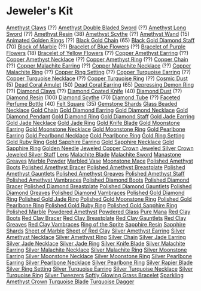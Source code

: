 <!-- TITLE: Jewelcrafting -->
<!-- SUBTITLE: Gems and jewels -->

# Jeweler's Kit

[Amethyst Claws](amethyst-claws) (??)
[Amethyst Double Bladed Sword](amethyst-double-bladed-sword) (??)
[Amethyst Long Sword](amethyst-long-sword) (??)
[Amethyst Resin](amethyst-resin) (38)
[Amethyst Scythe](amethyst-scythe) (??)
[Amethyst Wand](amethyst-wand) (15)
[Animated Golden Rings](animated-golden-rings) (??)
[Black Gold Chain](black-gold-chain) (65)
[Black Gold Diamond Staff](black-gold-diamond-staff) (70)
[Block of Marble](block-of-marble) (??)
[Bracelet of Blue Flowers](bracelet-of-blue-flowers) (??)
[Bracelet of Purple Flowers](bracelet-of-purple-flowers) (18)
[Bracelet of Yellow Flowers](bracelet-of-yellow-flowers) (??)
[Copper Amethyst Earring](copper-amethyst-earring) (??)
[Copper Amethyst Necklace](copper-amethyst-necklace) (??)
[Copper Amethyst Ring](copper-amethyst-ring) (??)
[Copper Chain](copper-chain) (??)
[Copper Malachite Earring](copper-malachite-earring) (??)
[Copper Malachite Necklace](copper-malachite-necklace) (??)
[Copper Malachite Ring](copper-malachite-ring) (??)
[Copper Ring Setting](copper-ring-setting) (??)
[Copper Turquoise Earring](copper-turquoise-earring) (??)
[Copper Turquoise Necklace](copper-turquoise-necklace) (??)
[Copper Turquoise Ring](copper-turquoise-ring) (??)
[Cosmic Dust](cosmic-dust) (5)
[Dead Coral Amulet](dead-coral-amulet) (50)
[Dead Coral Earring](dead-coral-earring) (65)
[Depressing Demon Ring](depressing-demon-ring) (??)
[Diamond Claws](diamond-claws) (??)
[Diamond Coated Knife](diamond-coated-knife) (40)
[Diamond Dust](diamond-dust) (??)
[Diamond Resin](diamond-resin) (100)
[Diamond Scythe](diamond-scythe) (70)
[Diamond Tube](diamond-tube) (??)
[Faceted Perfume Bottle](faceted-perfume-bottle) (40)
[Felt Square](felt-square) (35)
[Gemstone Shards](gemstone-shards)
[Glass Beaded Necklace](glass-beaded-necklace)
[Gold Chain](gold-chain)
[Gold Diamond Earring](gold-diamond-earring)
[Gold Diamond Necklace](gold-diamond-necklace)
[Gold Diamond Pendant](gold-diamond-pendant)
[Gold Diamond Ring](gold-diamond-ring)
[Gold Diamond Staff](gold-diamond-staff)
[Gold Jade Earring](gold-jade-earring)
[Gold Jade Necklace](gold-jade-necklace)
[Gold Jade Ring](gold-jade-ring)
[Gold Knife Blade](gold-knife-blade)
[Gold Moonstone Earring](gold-moonstone-earring)
[Gold Moonstone Necklace](gold-moonstone-necklace)
[Gold Moonstone Ring](gold-moonstone-ring)
[Gold Pearlbone Earring](gold-pearlbone-earring)
[Gold Pearlbond Necklace](gold-pearlbone-necklace)
[Gold Pearlbone Ring](gold-pearlbone-ring)
[Gold Ring Setting](gold-ring-setting)
[Gold Ruby Ring](gold-ruby-ring)
[Gold Sapphire Earring](gold-sapphire-earring)
[Gold Sapphire Necklace](gold-sapphire-necklace)
[Gold Sapphire Ring](gold-sapphire-ring)
[Golden Needle](golden-needle)
[Jeweled Copper Crown](jeweled-copper-crown)
[Jeweled Silver Crown](jeweled-silver-crown)
[Jeweled Silver Staff](jeweled-silver-staff)
[Lens](lens)
[Malachite Blade](malachite-blade)
[Malachite Sword](malachite-sword)
[Manastone Greaves](manastone-greaves)
[Marble Powder](marble-powder)
[Marbled Vase](marbled-vase)
[Moonstone Mace](moonstone-mace)
[Polished Amethyst Boots](polished-amethyst-boots)
[Polished Amethyst Bracer](polished-amethyst-bracer)
[Polished Amethyst Breastplate](polished-amethyst-breastplate)
[Polished Amethyst Gauntlets](polished-amethyst-gauntlets)
[Polished Amethyst Greaves](polished-amethyst-greaves)
[Polished Amethyst Staff](polished-amethyst-staff)
[Polished Amethyst Vambraces](polished-amethyst-vambraces)
[Polished Diamond Boots](polished-diamond-boots)
[Polished Diamond Bracer](polished-diamond-bracer)
[Polished Diamond Breastplate](polished-diamond-breastplate)
[Polished Diamond Gauntlets](polished-diamond-gauntlets)
[Polished Diamond Greaves](polished-diamond-greaves)
[Polished Diamond Vambraces](polished-diamond-vambraces)
[Polished Gold Diamond Ring](polished-gold-diamond-ring)
[Polished Gold Jade Ring](polished-gold-jade-ring)
[Polished Gold Moonstone Ring](polished-gold-moonstone-ring)
[Polished Gold Pearlbone Ring](polished-gold-pearlbone-ring)
[Polished Gold Ruby Ring](polished-gold-ruby-ring)
[Polished Gold Sapphire Ring](polished-gold-sapphire-ring)
[Polished Marble](polished-marble)
[Powdered Amethyst](powdered-amethyst)
[Powdered Glass](powdered-glass)
[Pure Mana](pure-mana)
[Red Clay Boots](red-clay-boots)
[Red Clay Bracer](red-clay-bracer)
[Red Clay Breastplate](red-clay-breastplate)
[Red Clay Gauntlets](red-clay-gauntlets)
[Red Clay Greaves](red-clay-greaves)
[Red Clay Vambraces](red-clay-vambraces)
[Ring of the Sprite](ring-of-the-sprite)
[Sapphire Resin](sapphire-resin)
[Sapphire Shards](sapphire-shards)
[Sheet of Marble](sheet-of-marble)
[Sheet of Red Clay](sheet-of-red-clay)
[Silver Amethyst Earring](silver-amethyst-earring)
[Silver Amethyst Necklace](silver-amethyst-necklace)
[Silver Amethyst Ring](silver-amethyst-ring)
[Silver Chain](silver-chain)
[Silver Jade Earring](silver-jade-earring)
[Silver Jade Necklace](silver-jade-necklace)
[Silver Jade Ring](silver-jade-ring)
[Silver Knife Blade](silver-knife-blade)
[Silver Malachite Earring](silver-malachite-earring)
[Silver Malachite Necklace](silver-malachite-necklace)
[Silver Malachite Ring](silver-malachite-ring)
[Silver Moonstone Earring](silver-moonstone-earring)
[Silver Moonstone Necklace](silver-moonstone-necklace)
[Silver Moonstone Ring](silver-moonstone-ring)
[Silver Pearlbone Earring](silver-pearlbone-earring)
[Silver Pearlbone Necklace](silver-pearlbone-necklace)
[Silver Pearlbone Ring](silver-pearlbone-ring)
[Silver Rapier Blade](silver-rapier-blade)
[Silver Ring Setting](silver-ring-setting)
[Silver Turquoise Earring](silver-turquoise-earring)
[Silver Turquoise Necklace](silver-turquoise-necklace)
[Silver Turquoise Ring](silver-turquoise-ring)
[Silver Tweezers](silver-tweezers)
[Softly Glowing Grass Bracelet](softly-glowing-glass-bracelet)
[Sparkling Amethyst Crown](sparkling-amethyst-crown)
[Turquoise Blade](turquoise-blade)
[Turquoise Dagger](turquoise-dagger)
